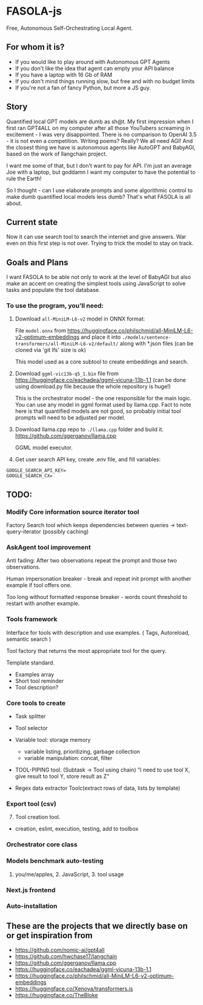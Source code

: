 # FASOLA-js

Free, Autonomous Self-Orchestrating Local Agent.

## For whom it is?

- If you would like to play around with Autonomous GPT Agents
- If you don't like the idea that agent can empty your API balance
- If you have a laptop with 16 Gb of RAM
- If you don't mind things running slow, but free and with no budget limits
- If you're not a fan of fancy Python, but more a JS guy.

## Story

Quantified local GPT models are dumb as sh@t. My first impression when I first ran GPT4ALL on my computer after all those YouTubers screaming in excitement - I was very disappointed. There is no comparison to OpenAI 3.5 - it is not even a competition. Writing poems? Really? We all need AGI! And the closest thing we have is autonomous agents like AutoGPT and BabyAGI, based on the work of llangchain project.

I want me some of that, but I don't want to pay for API. I'm just an average Joe with a laptop, but goddamn I want my computer to have the potential to rule the Earth!

So I thought - can I use elaborate prompts and some algorithmic control to make dumb quantified local models less dumb? That's what FASOLA is all about.

## Current state

Now it can use search tool to search the internet and give answers. War even on this first step is not over. Trying to trick the model to stay on track.

## Goals and Plans

I want FASOLA to be able not only to work at the level of BabyAGI but also make an accent on creating the simplest tools using JavaScript to solve tasks and populate the tool database.

### To use the program, you'll need:

1. Download `all-MiniLM-L6-v2` model in ONNX format:

   File `model.onnx` from https://huggingface.co/philschmid/all-MiniLM-L6-v2-optimum-embeddings
   and place it into `./models/sentence-transformers/all-MiniLM-L6-v2/default/`
   along with *.json files (can be cloned via 'git lfs' size is ok)

   This model used as a core subtool to create embeddings and search.

2. Download `ggml-vic13b-q5_1.bin` file from https://huggingface.co/eachadea/ggml-vicuna-13b-1.1 (can be done using download.py file because the whole repository is huge!)

   This is the orchestrator model - the one responsible for the main logic.
   You can use any model in ggml format used by llama.cpp. Fact to note
   here is that quantified models are not good, so probably initial tool
   prompts will need to be adjusted per model. 

3. Download llama.cpp repo to `./llama.cpp` folder and build it.
   https://github.com/ggerganov/llama.cpp

   GGML model executor.

4. Get user search API key, create .env file, and fill variables:

```
GOOGLE_SEARCH_API_KEY=
GOOGLE_SEARCH_CX=
```

## TODO:

### Modify Core information source iterator tool

Factory Search tool which keeps dependencies between queries -> text-query-iterator
(possibly caching)

### AskAgent tool improvement

Anti fading: After two observations repeat the prompt and those two observations.

Human impersonation breaker - break and repeat init prompt with another example if tool offers one.

Too long without formatted response breaker - words count threshold
to restart with another example.

### Tools framework

Interface for tools with description and use examples.
( Tags, Autoreload, semantic search )

Tool factory that returns the most appropriate tool for the query.

Template standard.
- Examples array
- Short tool reminder
- Tool description?

### Core tools to create

* Task splitter
* Tool selector
* Variable tool: storage memory
  - variable listing, prioritizing, garbage collection
  - variable manipulation: concat, filter

* TOOL-PIPING tool. (Subtask -> Tool using chain)
  "I need to use tool X, give result to tool Y, store result as Z"

* Regex data extractor Toolc(extract rows of data, lists by template)

### Export tool (csv)

7. Tool creation tool.
- creation, eslint, execution, testing, add to toolbox

### Orchestrator core class

### Models benchmark auto-testing

1. you/me/apples, 2. JavaScript, 3. tool usage

### Next.js frontend

### Auto-installation


## These are the projects that we directly base on or get inspiration from

* https://github.com/nomic-ai/gpt4all
* https://github.com/hwchase17/langchain
* https://github.com/ggerganov/llama.cpp
* https://huggingface.co/eachadea/ggml-vicuna-13b-1.1
* https://huggingface.co/philschmid/all-MiniLM-L6-v2-optimum-embeddings
* https://huggingface.co/Xenova/transformers.js
* https://huggingface.co/TheBloke

